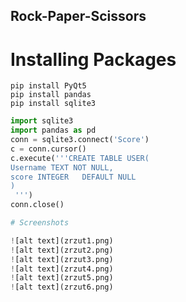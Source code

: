 ## Rock-Paper-Scissors

# Installing Packages
`pip install PyQt5 ` 
\
`pip install pandas `
\
`pip install sqlite3 `
```python
import sqlite3
import pandas as pd
conn = sqlite3.connect('Score') 
c = conn.cursor()
c.execute('''CREATE TABLE USER(
Username TEXT NOT NULL,
score INTEGER   DEFAULT NULL
)
 ''')
conn.close()

# Screenshots

![alt text](zrzut1.png)
![alt text](zrzut2.png)
![alt text](zrzut3.png)
![alt text](zrzut4.png)
![alt text](zrzut5.png)
![alt text](zrzut6.png)


